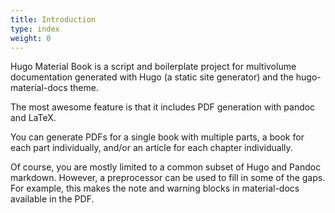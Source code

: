 ```yaml
---
title: Introduction
type: index
weight: 0
---
```


Hugo Material Book is a script and boilerplate project for multivolume
documentation generated with Hugo (a static site generator) and the
hugo-material-docs theme.

The most awesome feature is that it includes PDF generation with
pandoc and LaTeX.

You can generate PDFs for a single book with multiple parts, a book
for each part individually, and/or an article for each chapter
individually.

Of course, you are mostly limited to a common subset of Hugo and
Pandoc markdown.  However, a preprocessor can be used to fill in some
of the gaps.  For example, this makes the note and warning blocks in
material-docs available in the PDF.
